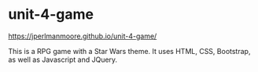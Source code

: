 # unit-4-game

https://jperlmanmoore.github.io/unit-4-game/

This is a RPG game with a Star Wars theme. It uses HTML, CSS, Bootstrap, as well as Javascript and JQuery.
